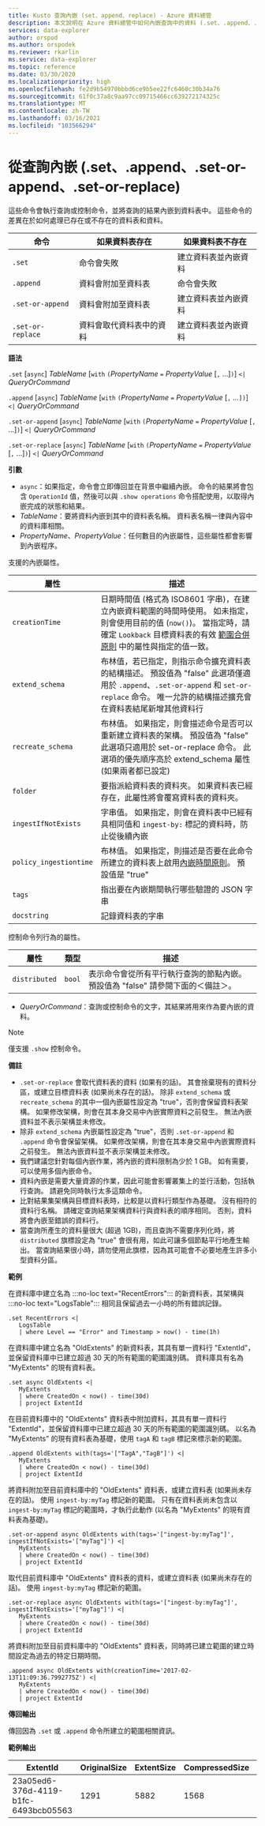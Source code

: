 ```yaml
---
title: Kusto 查詢內嵌 (set、append、replace) - Azure 資料總管
description: 本文說明在 Azure 資料總管中如何內嵌查詢中的資料 (.set、.append、.set-or-append、.set-or-replace)。
services: data-explorer
author: orspod
ms.author: orspodek
ms.reviewer: rkarlin
ms.service: data-explorer
ms.topic: reference
ms.date: 03/30/2020
ms.localizationpriority: high
ms.openlocfilehash: fe2d9b54970bbbd6ce9b5ee22fc6460c30b34a76
ms.sourcegitcommit: 61f0c37a8c9aa97cc09715466cc639272174325c
ms.translationtype: MT
ms.contentlocale: zh-TW
ms.lasthandoff: 03/16/2021
ms.locfileid: "103566294"
---
```

# <a name="ingest-from-query-set-append-set-or-append-set-or-replace"></a>從查詢內嵌 (.set、.append、.set-or-append、.set-or-replace)

這些命令會執行查詢或控制命令，並將查詢的結果內嵌到資料表中。 這些命令的差異在於如何處理已存在或不存在的資料表和資料。

|命令          |如果資料表存在                     |如果資料表不存在                    |
|-----------------|------------------------------------|------------------------------------------|
|`.set`           |命令會失敗                  |建立資料表並內嵌資料|
|`.append`        |資料會附加至資料表      |命令會失敗                        |
|`.set-or-append` |資料會附加至資料表      |建立資料表並內嵌資料|
|`.set-or-replace`|資料會取代資料表中的資料|建立資料表並內嵌資料|

**語法**

`.set` [`async`] *TableName* [`with` `(`*PropertyName* `=` *PropertyValue* [`,` ...]`)`] `<|` *QueryOrCommand*

`.append` [`async`] *TableName* [`with` `(`*PropertyName* `=` *PropertyValue* [`,` ...`])`] `<|` *QueryOrCommand*

`.set-or-append` [`async`] *TableName* [`with` `(`*PropertyName* `=` *PropertyValue* [`,` ...]`)`] `<|` *QueryOrCommand*

`.set-or-replace` [`async`] *TableName* [`with` `(`*PropertyName* `=` *PropertyValue* [`,` ...]`)`] `<|` *QueryOrCommand*

**引數**

* `async`：如果指定，命令會立即傳回並在背景中繼續內嵌。 命令的結果將會包含 `OperationId` 值，然後可以與 `.show operations` 命令搭配使用，以取得內嵌完成的狀態和結果。
* *TableName*：要將資料內嵌到其中的資料表名稱。
  資料表名稱一律與內容中的資料庫相關。
* *PropertyName*、*PropertyValue*：任何數目的內嵌屬性，這些屬性都會影響到內嵌程序。

 支援的內嵌屬性。

|屬性        |描述|
|----------------|-----------------------------------------------------------------------------------------------------------------------------|
|`creationTime`   | 日期時間值 (格式為 ISO8601 字串)，在建立內嵌資料範圍的時間時使用。 如未指定，則會使用目前的值 (`now()`)。 當指定時，請確定 `Lookback` 目標資料表的有效 [範圍合併原則](../mergepolicy.md) 中的屬性與指定的值一致。|
|`extend_schema`  | 布林值，若已指定，則指示命令擴充資料表的結構描述。 預設值為 "false" 此選項僅適用於 `.append`、`.set-or-append` 和 `set-or-replace` 命令。 唯一允許的結構描述擴充會在資料表結尾新增其他資料行|
|`recreate_schema`  | 布林值。 如果指定，則會描述命令是否可以重新建立資料表的架構。 預設值為 "false" 此選項只適用於 set-or-replace 命令。 此選項的優先順序高於 extend_schema 屬性 (如果兩者都已設定)|
|`folder`         | 要指派給資料表的資料夾。 如果資料表已經存在，此屬性將會覆寫資料表的資料夾。|
|`ingestIfNotExists`   | 字串值。 如果指定，則會在資料表中已經有具相同值和 `ingest-by:` 標記的資料時，防止從後續內嵌|
|`policy_ingestiontime`   | 布林值。 如果指定，則描述是否要在此命令所建立的資料表上啟用[內嵌時間原則](../../management/ingestiontime-policy.md)。 預設值是 "true"|
|`tags`   | 指出要在內嵌期間執行哪些驗證的 JSON 字串|
|`docstring`   | 記錄資料表的字串|

 控制命令列行為的屬性。

|屬性        |類型    |描述|
|----------------|--------|-----------------------------------------------------------------------------------------------------------------------------|
|`distributed`   |`bool`  |表示命令會從所有平行執行查詢的節點內嵌。 預設值為 "false"  請參閱下面的＜備註＞。|

* *QueryOrCommand*：查詢或控制命令的文字，其結果將用來作為要內嵌的資料。

> [!NOTE]
> 僅支援 `.show` 控制命令。

**備註**

* `.set-or-replace` 會取代資料表的資料 (如果有的話)。 其會捨棄現有的資料分區，或建立目標資料表 (如果尚未存在的話)。
  除非 `extend_schema` 或 `recreate_schema` 的其中一個內嵌屬性設定為 "true"，否則會保留資料表架構。 如果修改架構，則會在其本身交易中內嵌實際資料之前發生。 無法內嵌資料並不表示架構並未修改。
* 除非 `extend_schema` 內嵌屬性設定為 "true"，否則 `.set-or-append` 和 `.append` 命令會保留架構。 如果修改架構，則會在其本身交易中內嵌實際資料之前發生。 無法內嵌資料並不表示架構並未修改。
* 我們建議您針對每個內嵌作業，將內嵌的資料限制為少於 1 GB。 如有需要，可以使用多個內嵌命令。
* 資料內嵌是需要大量資源的作業，因此可能會影響叢集上的並行活動，包括執行查詢。 請避免同時執行太多這類命令。
* 比對結果集架構與目標資料表時，比較是以資料行類型作為基礎。 沒有相符的資料行名稱。 請確定查詢結果架構資料行與資料表的順序相同。 否則，資料將會內嵌至錯誤的資料行。
* 當查詢所產生的資料量很大 (超過 1GB)，而且查詢不需要序列化時，將 `distributed` 旗標設定為 "true" 會很有用，如此可讓多個節點平行地產生輸出。
  當查詢結果很小時，請勿使用此旗標，因為其可能會不必要地產生許多小型資料分區。

**範例** 

在資料庫中建立名為 :::no-loc text="RecentErrors"::: 的新資料表，其架構與 :::no-loc text="LogsTable"::: 相同且保留過去一小時的所有錯誤記錄。

```kusto
.set RecentErrors <|
   LogsTable
   | where Level == "Error" and Timestamp > now() - time(1h)
```

在資料庫中建立名為 "OldExtents" 的新資料表，其具有單一資料行 "ExtentId"，並保留資料庫中已建立超過 30 天的所有範圍的範圍識別碼。 資料庫具有名為 "MyExtents" 的現有資料表。

```kusto
.set async OldExtents <|
   MyExtents 
   | where CreatedOn < now() - time(30d)
   | project ExtentId
```

在目前資料庫中的 "OldExtents" 資料表中附加資料，其具有單一資料行 "ExtentId"，並保留資料庫中已建立超過 30 天的所有範圍的範圍識別碼。
以名為 "MyExtents" 的現有資料表為基礎，使用 `tagA` 和 `tagB` 標記來標示新的範圍。

```kusto
.append OldExtents with(tags='["TagA","TagB"]') <| 
   MyExtents 
   | where CreatedOn < now() - time(30d) 
   | project ExtentId
```

將資料附加至目前資料庫中的 "OldExtents" 資料表，或建立資料表 (如果尚未存在的話)。 使用 `ingest-by:myTag` 標記新的範圍。 只有在資料表尚未包含以 `ingest-by:myTag` 標記的範圍時，才執行此動作 (以名為 "MyExtents" 的現有資料表為基礎)。

```kusto
.set-or-append async OldExtents with(tags='["ingest-by:myTag"]', ingestIfNotExists='["myTag"]') <|
   MyExtents
   | where CreatedOn < now() - time(30d)
   | project ExtentId
```

取代目前資料庫中 "OldExtents" 資料表的資料，或建立資料表 (如果尚未存在的話)。 使用 `ingest-by:myTag` 標記新的範圍。

```kusto
.set-or-replace async OldExtents with(tags='["ingest-by:myTag"]', ingestIfNotExists='["myTag"]') <| 
   MyExtents 
   | where CreatedOn < now() - time(30d) 
   | project ExtentId
```

將資料附加至目前資料庫中的 "OldExtents" 資料表，同時將已建立範圍的建立時間設定為過去的特定日期時間。

```kusto
.append async OldExtents with(creationTime='2017-02-13T11:09:36.7992775Z') <| 
   MyExtents 
   | where CreatedOn < now() - time(30d) 
   | project ExtentId     
```

**傳回輸出**
 
傳回因為 `.set` 或 `.append` 命令所建立的範圍相關資訊。

**範例輸出**

|ExtentId |OriginalSize |ExtentSize |CompressedSize |IndexSize |RowCount | 
|--|--|--|--|--|--|
|23a05ed6-376d-4119-b1fc-6493bcb05563 |1291 |5882 |1568 |4314 |10 |
